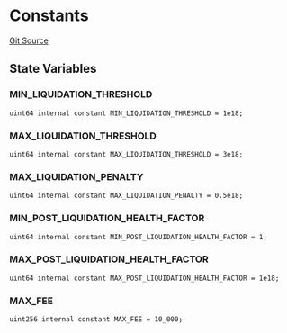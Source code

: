 # Constants
[Git Source](https://github.com/cryptexfinance/tcapv2.0/blob/adb271543417436c1309ef4ed99a33410b5ee7ce/src/lib/Constants.sol)


## State Variables
### MIN_LIQUIDATION_THRESHOLD

```solidity
uint64 internal constant MIN_LIQUIDATION_THRESHOLD = 1e18;
```


### MAX_LIQUIDATION_THRESHOLD

```solidity
uint64 internal constant MAX_LIQUIDATION_THRESHOLD = 3e18;
```


### MAX_LIQUIDATION_PENALTY

```solidity
uint64 internal constant MAX_LIQUIDATION_PENALTY = 0.5e18;
```


### MIN_POST_LIQUIDATION_HEALTH_FACTOR

```solidity
uint64 internal constant MIN_POST_LIQUIDATION_HEALTH_FACTOR = 1;
```


### MAX_POST_LIQUIDATION_HEALTH_FACTOR

```solidity
uint64 internal constant MAX_POST_LIQUIDATION_HEALTH_FACTOR = 1e18;
```


### MAX_FEE

```solidity
uint256 internal constant MAX_FEE = 10_000;
```


